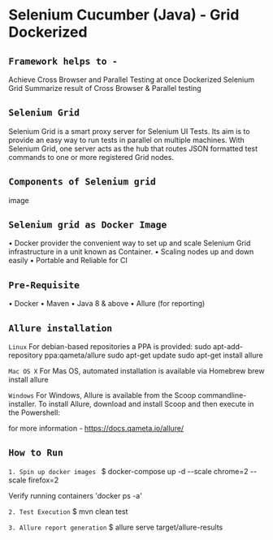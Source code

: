 # Selenium Cucumber (Java) - Grid Dockerized

## `Framework helps to -`
Achieve Cross Browser and Parallel Testing at once
Dockerized Selenium Grid
Summarize result of Cross Browser & Parallel testing

## `Selenium Grid`
Selenium Grid is a smart proxy server for Selenium UI Tests. Its aim is to provide an easy way to run tests in parallel on multiple machines.
With Selenium Grid, one server acts as the hub that routes JSON formatted test commands to one or more registered Grid nodes.

## `Components of Selenium grid`
image

## `Selenium grid as Docker Image`
•	Docker provider the convenient way to set up and scale Selenium Grid infrastructure in a unit known as Container. 
•	Scaling nodes up and down easily
•	Portable and Reliable for CI

## `Pre-Requisite`
• Docker
• Maven
• Java 8 & above
• Allure (for reporting)

## `Allure installation`

`Linux`
For debian-based repositories a PPA is provided:
sudo apt-add-repository ppa:qameta/allure
sudo apt-get update 
sudo apt-get install allure

`Mac OS X`
For Mas OS, automated installation is available via Homebrew
brew install allure

`Windows`
For Windows, Allure is available from the Scoop commandline-installer.
To install Allure, download and install Scoop and then execute in the Powershell:

for more information - https://docs.qameta.io/allure/

## `How to Run`

`1. Spin up docker images `
$ docker-compose up -d --scale chrome=2 --scale firefox=2

Verify running containers 'docker ps -a'

`2. Test Execution`
$ mvn clean test

`3. Allure report generation`
$ allure serve target/allure-results


